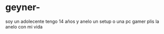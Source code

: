 # geyner-
soy un adolecente tengo 14 años y anelo un setup o una pc gamer plis la anelo con mi vida
